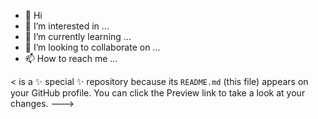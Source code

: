 - 👋 Hi
- 👀 I’m interested in ...
- 🌱 I’m currently learning ...
- 💞️ I’m looking to collaborate on ...
- 📫 How to reach me ...

< is a ✨ special ✨ repository because its `README.md` (this file) appears on your GitHub profile.
You can click the Preview link to take a look at your changes.
--->
